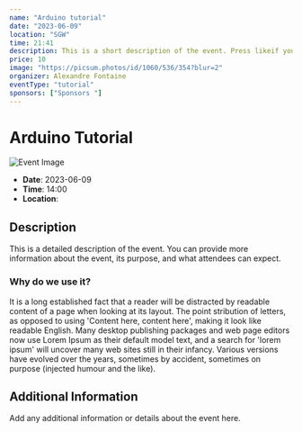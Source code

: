```yaml
---
name: "Arduino tutorial" 
date: "2023-06-09"
location: "SGW"
time: 21:41
description: This is a short description of the event. Press likeif you likey
price: 10
image: "https://picsum.photos/id/1060/536/354?blur=2"
organizer: Alexandre Fontaine
eventType: "tutorial"
sponsors: ["Sponsors "]
---
```


# Arduino Tutorial

![Event Image](/images/event-image.jpg)

- **Date**: 2023-06-09
- **Time**: 14:00
- **Location**: 

## Description

This is a detailed description of the event. You can provide more information about the event, its purpose, and what attendees can expect.

### Why do we use it?
It is a long established fact that a reader will be distracted by
 readable content of a page when looking at its layout. The point
stribution of letters, as opposed to using 'Content here, content here', making it look like readable English. Many desktop publishing packages and web page editors now use Lorem Ipsum as their default model text, and a search for 'lorem ipsum' will uncover many web sites still in their infancy. Various versions have evolved over the years, sometimes by accident, sometimes on purpose (injected humour and the like).

## Additional Information


Add any additional information or details about the event here.
